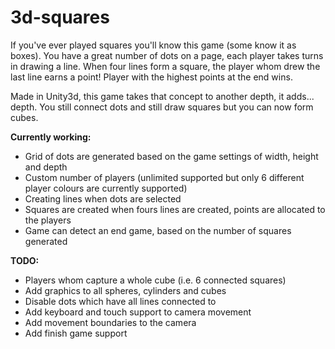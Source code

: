3d-squares
==========

If you've ever played squares you'll know this game (some know it as boxes). You have a great number of dots on a page, each player takes turns in drawing a line. When four lines form a square, the player whom drew the last line earns a point! Player with the highest points at the end wins.

Made in Unity3d, this game takes that concept to another depth, it adds... depth. You still connect dots and still draw squares but you can now form cubes.

**Currently working:**

  * Grid of dots are generated based on the game settings of width, height and depth
  * Custom number of players (unlimited supported but only 6 different player colours are currently supported)
  * Creating lines when dots are selected
  * Squares are created when fours lines are created, points are allocated to the players
  * Game can detect an end game, based on the number of squares generated

**TODO:**

  * Players whom capture a whole cube (i.e. 6 connected squares)
  * Add graphics to all spheres, cylinders and cubes
  * Disable dots which have all lines connected to
  * Add keyboard and touch support to camera movement
  * Add movement boundaries to the camera 
  * Add finish game support
